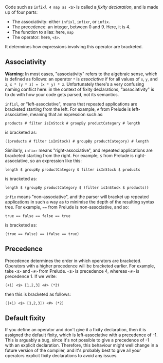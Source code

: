 Code such as `infixl 4 map as <$>` is called a _fixity declaration_, and is made up of four parts:

* The associativity: either `infixl`, `infixr`, or `infix`.
* The precedence: an integer, between 0 and 9. Here, it is 4.
* The function to alias: here, `map`
* The operator: here, `<$>`.

It determines how expressions involving this operator are bracketed.

## Associativity

**Warning**: In most cases, "associativity" refers to the algebraic sense, which is defined as follows: an operator `*` is _associative_ if for all values of `x`, `y`, and `z`, `x * (y * z) = (x * y) * z`. Unfortunately there's a very confusing naming conflict here: in the context of fixity declarations, "associativity" is to do with how your code gets parsed, not its semantics.

`infixl`, or "left-associative", means that repeated applications are bracketed starting from the left. For example, `#` from Prelude is left-associative, meaning that an expression such as:

```
products # filter isInStock # groupBy productCategory # length
```

is bracketed as:

```
((products # filter isInStock) # groupBy productCategory) # length
```

Similarly, `infixr` means "right-associative", and repeated applications are bracketed starting from the right. For example, `$` from Prelude is right-associative, so an expression like this:

```
length $ groupBy productCategory $ filter isInStock $ products
```

is bracketed as:

```
length $ (groupBy productCategory $ (filter isInStock $ products))
```

`infix` means "non-associative", and the parser will bracket up repeated applications in such a way as to minimise the depth of the resulting syntax tree. For example, `==` from Prelude is non-associative, and so:

```
true == false == false == true
```

is bracketed as:

```
(true == false) == (false == true)
```

## Precedence

Precedence determines the order in which operators are bracketed. Operators with a higher precedence will be bracketed earlier. For example, take `<$>` and `<#>` from Prelude. `<$>` is precedence 4, whereas `<#>` is precedence 1. If we write:

```
(+1) <$> [1,2,3] <#> (*2)
```

then this is bracketed as follows:

```
((+1) <$> [1,2,3]) <#> (*2)
```

## Default fixity

If you define an operator and don't give it a fixity declaration, then it is assigned the default fixity, which is left-associative with a precedence of -1. This is arguably a bug, since it's not possible to give a precedence of -1 with an explicit declaration. Therefore, this behaviour might well change in a future version of the compiler, and it's probably best to give all your operators explicit fixity declarations to avoid any issues.